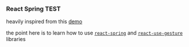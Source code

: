 ### React Spring TEST

heavily inspired from this [demo](https://codesandbox.io/s/n9vo1my91p)

the point here is to learn how to use [`react-spring`](https://github.com/react-spring/react-spring) and [`react-use-gesture`](https://github.com/react-spring/react-use-gesture) libraries
